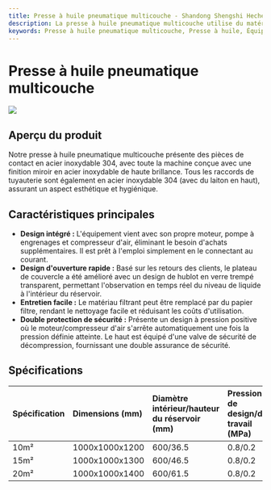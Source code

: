 ```yaml
---
title: Presse à huile pneumatique multicouche - Shandong Shengshi Hecheng Machinery Co., Ltd.
description: La presse à huile pneumatique multicouche utilise du matériau en acier inoxydable 304, design intégré, vient avec moteur, pompe à engrenages, compresseur d'air, design d'ouverture rapide, double protection de sécurité, adaptée au raffinage et à la filtration de graines oléagineuses.
keywords: Presse à huile pneumatique multicouche, Presse à huile, Équipement de filtration de graines oléagineuses, Presse à huile multicouche, Presse à huile pneumatique, Machine de filtration d'huile, Équipement de raffinage de graines oléagineuses, Équipement de filtration d'huile, Presse à huile hydraulique, Machine de filtration de graines oléagineuses, Équipement de raffinage d'huile, Équipement de presse à huile
---
```


# Presse à huile pneumatique multicouche
![](https://i.postimg.cc/mR4Z4z8S/image.png?dl=1)
## Aperçu du produit

Notre presse à huile pneumatique multicouche présente des pièces de contact en acier inoxydable 304, avec toute la machine conçue avec une finition miroir en acier inoxydable de haute brillance. Tous les raccords de tuyauterie sont également en acier inoxydable 304 (avec du laiton en haut), assurant un aspect esthétique et hygiénique.

## Caractéristiques principales

-   **Design intégré :** L'équipement vient avec son propre moteur, pompe à engrenages et compresseur d'air, éliminant le besoin d'achats supplémentaires. Il est prêt à l'emploi simplement en le connectant au courant.
-   **Design d'ouverture rapide :** Basé sur les retours des clients, le plateau de couvercle a été amélioré avec un design de hublot en verre trempé transparent, permettant l'observation en temps réel du niveau de liquide à l'intérieur du réservoir.
-   **Entretien facile :** Le matériau filtrant peut être remplacé par du papier filtre, rendant le nettoyage facile et réduisant les coûts d'utilisation.
-   **Double protection de sécurité :** Présente un design à pression positive où le moteur/compresseur d'air s'arrête automatiquement une fois la pression définie atteinte. Le haut est équipé d'une valve de sécurité de décompression, fournissant une double assurance de sécurité.

## Spécifications

| Spécification | Dimensions (mm)    | Diamètre intérieur/hauteur du réservoir (mm) | Pression de design/de travail (MPa) | Capacité de traitement (Kg/h) | Puissance du moteur/compresseur d'air (Kw) |
| :------------ | :----------------- | :------------------------------ | :---------------------------- | :------------------------- | :------------------------------ |
| 10m²          | 1000x1000x1200     | 600/36.5                        | 0.8/0.2                       | 100                        | 1.1                             |
| 15m²          | 1000x1000x1300     | 600/46.5                        | 0.8/0.2                       | 150                        | 1.1                             |
| 20m²          | 1000x1000x1400     | 600/61.5                        | 0.8/0.2                       | 250                        | 1.1                             |